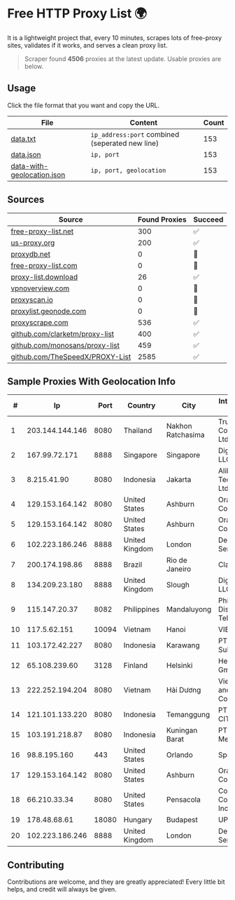 
# Free HTTP Proxy List 🌍

It is a lightweight project that, every 10 minutes, scrapes lots of free-proxy sites, validates if it works, and serves a clean proxy list.


> Scraper found **4506** proxies at the latest update. Usable proxies are below.

## Usage

Click the file format that you want and copy the URL.


|File|Content|Count|
|----|-------|-----|
|[data.txt](https://raw.githubusercontent.com/themiralay/Proxy-List-World/master/data.txt)|`ip_address:port` combined (seperated new line)|153|
|[data.json](https://raw.githubusercontent.com/themiralay/Proxy-List-World/master/data.json)|`ip, port`|153|
|[data-with-geolocation.json](https://raw.githubusercontent.com/themiralay/Proxy-List-World/master/data-with-geolocation.json)|`ip, port, geolocation`|153|

## Sources

|Source|Found Proxies|Succeed|
|------|-------------|-------|
|[free-proxy-list.net](https://free-proxy-list.net)|300|✅|
|[us-proxy.org](https://www.us-proxy.org)|200|✅|
|[proxydb.net](http://proxydb.net)|0|🚫|
|[free-proxy-list.com](https://free-proxy-list.com/?page=&port=&type%5B%5D=http&type%5B%5D=https&up_time=0&search=Search)|0|🚫|
|[proxy-list.download](https://www.proxy-list.download/HTTP)|26|✅|
|[vpnoverview.com](https://vpnoverview.com/privacy/anonymous-browsing/free-proxy-servers)|0|🚫|
|[proxyscan.io](https://www.proxyscan.io)|0|🚫|
|[proxylist.geonode.com](https://proxylist.geonode.com/api/proxy-list?limit=300&page=1&sort_by=lastChecked&sort_type=desc&protocols=http,https)|0|🚫|
|[proxyscrape.com](https://api.proxyscrape.com/v2/?request=displayproxies&protocol=http&timeout=10000&country=all&ssl=all&anonymity=all)|536|✅|
|[github.com/clarketm/proxy-list](https://raw.githubusercontent.com/clarketm/proxy-list/master/proxy-list-raw.txt)|400|✅|
|[github.com/monosans/proxy-list](https://raw.githubusercontent.com/monosans/proxy-list/main/proxies/http.txt)|459|✅|
|[github.com/TheSpeedX/PROXY-List](https://raw.githubusercontent.com/TheSpeedX/PROXY-List/master/http.txt)|2585|✅|


## Sample Proxies With Geolocation Info

|#|Ip|Port|Country|City|Internet Service Provider|
|-|--|----|-------|----|-------------------------|
|1|203.144.144.146|8080|Thailand|Nakhon Ratchasima|True Internet Corporation CO. Ltd.|
|2|167.99.72.171|8888|Singapore|Singapore|DigitalOcean, LLC|
|3|8.215.41.90|8080|Indonesia|Jakarta|Alibaba (US) Technology Co., Ltd.|
|4|129.153.164.142|8080|United States|Ashburn|Oracle Corporation|
|5|129.153.164.142|8080|United States|Ashburn|Oracle Corporation|
|6|102.223.186.246|8888|United Kingdom|London|Dedicated Servers|
|7|200.174.198.86|8888|Brazil|Rio de Janeiro|Claro S.A|
|8|134.209.23.180|8888|United Kingdom|Slough|DigitalOcean, LLC|
|9|115.147.20.37|8082|Philippines|Mandaluyong|Philippine Long Distance Telephone Co.|
|10|117.5.62.151|10094|Vietnam|Hanoi|VIETTEL|
|11|103.172.42.227|8080|Indonesia|Karawang|PT Media Solusi Sukses|
|12|65.108.239.60|3128|Finland|Helsinki|Hetzner Online GmbH|
|13|222.252.194.204|8080|Vietnam|Hải Dương|VietNam Post and Telecom Corporation|
|14|121.101.133.220|8080|Indonesia|Temanggung|PT SELARAS CITRA TERABIT|
|15|103.191.218.87|8080|Indonesia|Kuningan Barat|PT Replay Inti Media|
|16|98.8.195.160|443|United States|Orlando|Spectrum|
|17|129.153.164.142|8080|United States|Ashburn|Oracle Corporation|
|18|66.210.33.34|8080|United States|Pensacola|Cox Communications Inc.|
|19|178.48.68.61|18080|Hungary|Budapest|UPC|
|20|102.223.186.246|8888|United Kingdom|London|Dedicated Servers|



## Contributing

Contributions are welcome, and they are greatly appreciated! Every
little bit helps, and credit will always be given.

